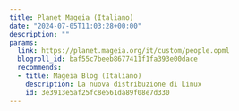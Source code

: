 ```yaml
---
title: Planet Mageia (Italiano)
date: "2024-07-05T11:03:28+00:00"
description: ""
params:
  link: https://planet.mageia.org/it/custom/people.opml
  blogroll_id: baf55c7beeb8677411f1fa393e00dace
  recommends:
  - title: Mageia Blog (Italiano)
    description: La nuova distribuzione di Linux
    id: 3e3913e5af25fc8e561da89f08e7d330
---
```

